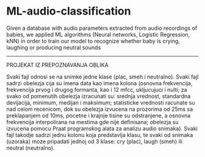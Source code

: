 # ML-audio-classification
Given a database with audio parameters extracted from audio recordings of babies, we applied ML algorithms (Neural networks, Logistic Regression, kNN) in order to train our model to recognize whether baby is crying, laughing or producing neutral sounds

-----------------------------------------------------------------------------------------------------------------------------
PROJEKAT IZ PREPOZNAVANJA OBLIKA

Svaki fajl odnosi se na snimke jedne klase (plac, smeh i neutralno). Svaki fajl sadrzi obelezja cija su imena 
data kao imena kolona (osnovna frekvencija, frekvencija prvog i drugog formanta, kao i 12 mfcc, ukljucujuci i nulti;
za svako od pomenutih obelezja izracunati su: srednja vrednost, standardna devijacija, minimum, medijan i maksimum;
statisticke vrednosti racunate su nad celom recenicom, dok su obelezja izvucena na prozorima od 25ms sa preklapanjem
od 10ms, pocetne i krajnje tisine su odstranjene, a osnovna frekvencija interpolirana na mestima gde nije definisana;
obelezja su izvucena pomocu Praat programskog alata za analizu audio snimaka).
Svaki fajl takodje sadrzi jednu kolonu koja predstavlja klasu, te svaki od snimaka (uzoraka) moze pripadati
jednoj od 3 klase: cry (plac), laugh (smeh) ili neutral (neutralno).

